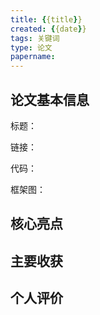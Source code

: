```yaml
---
title: {{title}}
created: {{date}}
tags: 关键词
type: 论文
papername: 
---
```


## 论文基本信息

标题：

链接：

代码：

框架图：



## 核心亮点

## 主要收获

## 个人评价
